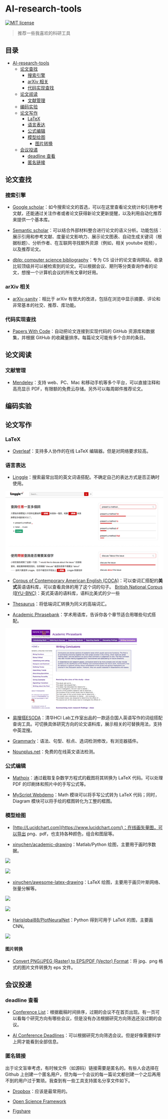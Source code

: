 # AI-research-tools

[![MIT license](https://img.shields.io/badge/license-MIT-blue.svg)](https://github.com/bighuang624/AI-research-tools/blob/master/LICENSE)

> 推荐一些我喜欢的科研工具

## 目录  <!-- omit in toc -->
- [AI-research-tools](#ai-research-tools)
  - [论文查找](#%E8%AE%BA%E6%96%87%E6%9F%A5%E6%89%BE)
    - [搜索引擎](#%E6%90%9C%E7%B4%A2%E5%BC%95%E6%93%8E)
    - [arXiv 相关](#arxiv-%E7%9B%B8%E5%85%B3)
    - [代码实现查找](#%E4%BB%A3%E7%A0%81%E5%AE%9E%E7%8E%B0%E6%9F%A5%E6%89%BE)
  - [论文阅读](#%E8%AE%BA%E6%96%87%E9%98%85%E8%AF%BB)
    - [文献管理](#%E6%96%87%E7%8C%AE%E7%AE%A1%E7%90%86)
  - [编码实验](#%E7%BC%96%E7%A0%81%E5%AE%9E%E9%AA%8C)
  - [论文写作](#%E8%AE%BA%E6%96%87%E5%86%99%E4%BD%9C)
    - [LaTeX](#latex)
    - [语言表达](#%E8%AF%AD%E8%A8%80%E8%A1%A8%E8%BE%BE)
    - [公式编辑](#%E5%85%AC%E5%BC%8F%E7%BC%96%E8%BE%91)
    - [模型绘图](#%E6%A8%A1%E5%9E%8B%E7%BB%98%E5%9B%BE)
      - [图片转换](#%E5%9B%BE%E7%89%87%E8%BD%AC%E6%8D%A2)
  - [会议投递](#%E4%BC%9A%E8%AE%AE%E6%8A%95%E9%80%92)
    - [deadline 查看](#deadline-%E6%9F%A5%E7%9C%8B)
    - [匿名链接](#%E5%8C%BF%E5%90%8D%E9%93%BE%E6%8E%A5)

## 论文查找

### 搜索引擎

* [Google scholar](https://scholar.google.com/schhp?hl=zh-CN)：如今搜索论文的首选，可以在这里查看论文统计和引用参考文献，还能通过关注作者或者论文获得新论文更新提醒，以及利用自动化推荐来提供一个基本库。

* [Semantic scholar](https://www.semanticscholar.org/)：可以结合外部材料整合进行论文的语义分析。功能包括：展示引用和参考文献、度量论文影响力、展示论文图表、自动生成关键词（根据标题）、分析作者、在互联网寻找额外资源（例如，相关 youtube 视频），以及推荐论文。

* [dblp: computer science bibliography](https://dblp.org/)：专为 CS 设计的论文查询网站，收录比较顶级并可以被检索到的论文。可以根据会议、期刊等分类查询作者的论文，想搜一个计算机会议的所有文章时好用。

### arXiv 相关

* [arXiv-sanity](http://arxiv-sanity.com/)：相比于 arXiv 有很大的改进，包括在浏览中显示摘要、评论和非常基本的社交、推荐、库功能。

### 代码实现查找

* [Papers With Code](https://paperswithcode.com/)：自动把论文连接到实现代码的 GitHub 资源库和数据集，并根据 GitHub 的收藏量排序。每篇论文可能有多个合并的条目。

## 论文阅读

### 文献管理

* [Mendeley](https://www.mendeley.com)：支持 web、PC、Mac 和移动手机等多个平台，可以直接注释和高亮显示 PDF，有限额的免费云存储。另外可以每周邮件推荐论文。

## 编码实验



## 论文写作

### LaTeX

* [Overleaf](https://www.overleaf.com/)：支持多人协作的在线 LaTeX 编辑器。但是对网络要求较高。

### 语言表达

* [Linggle](https://linggle.com/)：搜索最常出现的英文词语搭配。不确定自己的表达方式是否正确时使用。

![](https://raw.githubusercontent.com/bighuang624/pic-repo/master/Linggle.png)

* [Corpus of Contemporary American English (COCA)](https://www.english-corpora.org/coca/)：可以查词汇搭配的**美式**英语语料库，可以查看具体的用了这个词的句子。 [British National Corpus (BYU-BNC)](https://www.english-corpora.org/bnc/)：英式英语的语料库，语料比美式的少一些

* [Thesaurus](https://www.thesaurus.com/)：将低端词汇转换为同义的高端词汇。

* [Academic Phrasebank](http://www.phrasebank.manchester.ac.uk/)：学术用语库，告诉你各个章节适合用哪些句式搭配。

![](https://raw.githubusercontent.com/bighuang624/pic-repo/master/Academic%20Phrasebank.png)

* [易搜搭ESODA](http://www.esoda.org/)：清华HCI Lab工作室出品的一款适合国人英语写作的词组搭配查询工具。可切换具体研究方向的论文语料库，展示相关的可替换用法，支持中英混搜。

* [Grammarly](https://www.grammarly.com/)：语法、句型、标点、选词检测修改，有浏览器插件。

* [Nounplus.net](https://www.nounplus.net/)：免费的在线英文语法检测。

### 公式编辑

* [Mathpix](https://mathpix.com/)：通过截取复杂数学方程式的截图将其转换为 LaTeX 代码。可以处理 PDF 的印刷体和照片中的手写公式等。

* [MyScript Webdemo](https://webdemo.myscript.com/)：Math 模块可以将手写公式转为 LaTeX 代码；同时，Diagram 模块可以将手绘的框图转化为工整的框图。

### 模型绘图

* [http://Lucidchart.com](https://www.lucidchart.com/)：在线画矢量图，可以导出 png、pdf，也支持各种颜色，组合和图层等。

* [xinychen/academic-drawing](https://github.com/xinychen/academic-drawing)：Matlab/Python 绘图，主要用于画时序数据。

![](https://pic1.zhimg.com/v2-0d53a2844e564dce2de10a9db1a065c0_b.jpg)

![](https://pic3.zhimg.com/v2-301427b2eb16c35a5f048bf4fab60a7a_b.jpg)

* [xinychen/awesome-latex-drawing](https://github.com/xinychen/awesome-latex-drawing)：LaTeX 绘图，主要用于画贝叶斯网络、张量分解等。

![](https://pic3.zhimg.com/v2-d63bab55b236bda9b9fe07ba3ba42506_b.jpg)

![](https://pic1.zhimg.com/v2-b6ef40fd9307891f67538aa1c8c8e558_b.jpg)

* [HarisIqbal88/PlotNeuralNet](https://github.com/HarisIqbal88/PlotNeuralNet)：Python 得到可用于 LaTeX 的图，主要画 CNN。

![](https://user-images.githubusercontent.com/17570785/50308846-c2231880-049c-11e9-8763-3daa1024de78.png)

#### 图片转换

* [Convert PNG/JPEG (Raster) to EPS/PDF (Vector) Format](http://www.tlhiv.org/rast2vec/)：将 jpg、png 格式的图片文件转换为 eps 文件。

## 会议投递

### deadline 查看

* [Conference List](http://www.conferencelist.info/upcoming.html)：根据截稿时间排序，过期的会议不在首页出现。有一页可以看每个研究方向有哪些会议，但是没有办法根据研究方向筛选还没过期的会议。

* [AI Conference Deadlines](https://aideadlin.es/)：可以根据研究方向筛选会议。但是好像需要科学上网才能看到全部信息。


### 匿名链接

出于论文盲审考虑，有时候文件（如源码）链接需要是匿名的。有些人会选择在 Github 上创建一个匿名用户，但为每一个会议的每一篇论文都创建一个之后再用不到的用户过于繁琐。我查到有一些工具支持匿名分享文件如下。

* [Dropbox](https://www.dropbox.com/)：应该是最常用的。

* [Open Science Framework](http://help.osf.io/m/links_forks/l/783581-create-a-view-only-link-for-a-registration)

* [Figshare](https://knowledge.figshare.com/articles/item/how-to-share-cite-or-embed-my-data)